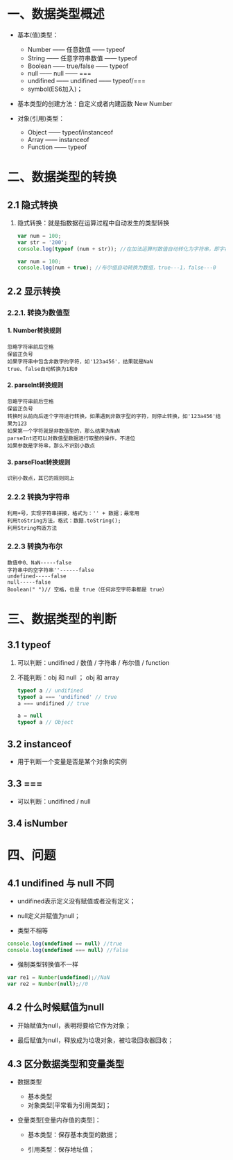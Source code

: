 # 一、数据类型概述

- 基本(值)类型：
  - Number —— 任意数值 —— typeof
  - String —— 任意字符串数值 —— typeof
  - Boolean —— true/false —— typeof
  - null —— null —— ===
  - undifined —— undifined —— typeof/===
  - symbol(ES6加入)；
- 基本类型的创建方法：自定义或者内建函数 New Number

- 对象(引用)类型：
  - Object —— typeof/instanceof
  - Array —— instanceof
  - Function —— typeof

# 二、数据类型的转换

## 2.1 隐式转换

1. 隐式转换：就是指数据在运算过程中自动发生的类型转换

   ```javascript
   var num = 100;
   var str = '200';
   console.log(typeof (num + str)); //在加法运算时数值自动转化为字符串，即字符串拼接
   
   var num = 100;
   console.log(num + true); //布尔值自动转换为数值，true---1，false---0
   ```

## 2.2 显示转换

### 2.2.1. 转换为数值型

#### 1. Number转换规则

```
忽略字符串前后空格
保留正负号
如果字符串中包含非数字的字符，如'123a456'，结果就是NaN
true、false自动转换为1和0
```

#### 2. parseInt转换规则

```
忽略字符串前后空格
保留正负号
转换时从前向后逐个字符进行转换，如果遇到非数字型的字符，则停止转换，如'123a456'结果为123
如果第一个字符就是非数值型的，那么结果为NaN
parseInt还可以对数值型数据进行取整的操作，不进位
如果参数是字符串，那么不识别小数点
```

#### 3. parseFloat转换规则

```
识别小数点，其它的规则同上
```

### 2.2.2 转换为字符串

```
利用+号，实现字符串拼接，格式为：'' + 数据；最常用
利用toString方法，格式：数据.toString();
利用String构造方法
```

### 2.2.3 转换为布尔

```
数值中0、NaN-----false
字符串中的空字符串''------false
undefined-----false
null-----false
Boolean(" ")// 空格，也是 true（任何非空字符串都是 true）
```

# 三、数据类型的判断

## 3.1 typeof

1. 可以判断：undifined / 数值 / 字符串 / 布尔值 / function

2. 不能判断：obj 和 null ； obj 和 array

   ```js
   typeof a // undifined
   typeof a === 'undifined' // true
   a === undifined // true
   
   a = null
   typeof a // Object
   ```

## 3.2 instanceof

- 用于判断一个变量是否是某个对象的实例

## 3.3 ===

- 可以判断：undifined / null

## 3.4 isNumber

# 四、问题

## 4.1 undifined 与 null 不同

- undifined表示定义没有赋值或者没有定义；
- null定义并赋值为null；

- 类型不相等

```js
console.log(undefined == null) //true
console.log(undefined === null) //false
```

- 强制类型转换值不一样

```javascript
var re1 = Number(undefined);//NaN
var re2 = Number(null);//0
```

## 4.2 什么时候赋值为null

- 开始赋值为null，表明将要给它作为对象；

- 最后赋值为null，释放成为垃圾对象，被垃圾回收器回收；

## 4.3 区分数据类型和变量类型

- 数据类型
  - 基本类型
  - 对象类型[平常看为引用类型]；

- 变量类型[变量内存值的类型]：

  - 基本类型：保存基本类型的数据；

  - 引用类型：保存地址值；